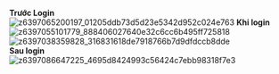 **Trước Login**  
![z6397065200197_01205ddb73d5d23e5342d952c024e763](https://github.com/user-attachments/assets/694b2c09-a1a2-45c4-a2a8-45353c86e0e3)
**Khi login**   
![z6397055101779_888406027640e32c6cc6b495ff725818](https://github.com/user-attachments/assets/7911ba30-20b0-49e7-a25d-8aad0da91eaf)  
![z6397038359828_316831618de7918766b7d9dfdccb8dde](https://github.com/user-attachments/assets/b3d47804-7f1f-4ebe-bdf9-16637ced3ef5)   
**Sau login**   
![z6397086647225_4695d8424993c56424c7ebb98318f7e3](https://github.com/user-attachments/assets/d3662c54-b668-4f88-848e-233c8903fee3)
